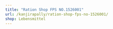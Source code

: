 ```yaml
---
title: "Ration Shop FPS NO.1526001"
url: /kanjirapally/ration-shop-fps-no-1526001/
shop: Lebensmittel
---
```

